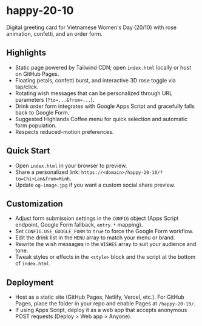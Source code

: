 # happy-20-10

Digital greeting card for Vietnamese Women's Day (20/10) with rose animation, confetti, and an order form.

## Highlights
- Static page powered by Tailwind CDN; open `index.html` locally or host on GitHub Pages.
- Floating petals, confetti burst, and interactive 3D rose toggle via tap/click.
- Rotating wish messages that can be personalized through URL parameters (`?to=...&from=...`).
- Drink order form integrates with Google Apps Script and gracefully falls back to Google Form.
- Suggested Highlands Coffee menu for quick selection and automatic form population.
- Respects reduced-motion preferences.

## Quick Start
- Open `index.html` in your browser to preview.
- Share a personalized link: `https://<domain>/happy-20-10/?to=Chi+Lan&from=Minh`.
- Update `og-image.jpg` if you want a custom social share preview.

## Customization
- Adjust form submission settings in the `CONFIG` object (Apps Script endpoint, Google Form fallback, `entry.*` mapping).
- Set `CONFIG.USE_GOOGLE_FORM` to `true` to force the Google Form workflow.
- Edit the drink list in the `MENU` array to match your menu or brand.
- Rewrite the wish messages in the `WISHES` array to suit your audience and tone.
- Tweak styles or effects in the `<style>` block and the script at the bottom of `index.html`.

## Deployment
- Host as a static site (GitHub Pages, Netlify, Vercel, etc.). For GitHub Pages, place the folder in your repo and enable Pages at `/happy-20-10/`.
- If using Apps Script, deploy it as a web app that accepts anonymous POST requests (Deploy > Web app > Anyone).
